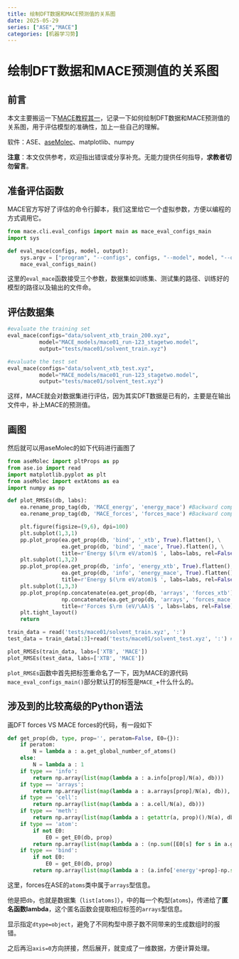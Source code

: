 ```yaml
---
title: 绘制DFT数据和MACE预测值的关系图
date: 2025-05-29
series: ["ASE","MACE"]
categories: [机器学习势]
---
```


# 绘制DFT数据和MACE预测值的关系图

## 前言

本文主要搬运一下[MACE教程其一](https://colab.research.google.com/drive/1ZrTuTvavXiCxTFyjBV4GqlARxgFwYAtX#scrollTo=v75wGSfOw9dA)，记录一下如何绘制DFT数据和MACE预测值的关系图，用于评估模型的准确性，加上一些自己的理解。

软件：ASE、[aseMolec](https://github.com/imagdau/aseMolec)、matplotlib、numpy

**注意**：本文仅供参考，欢迎指出错误或分享补充。无能力提供任何指导，**求教者切勿留言**。

## 准备评估函数

MACE官方写好了评估的命令行脚本，我们这里给它一个虚拟参数，方便以编程的方式调用它。

```python
from mace.cli.eval_configs import main as mace_eval_configs_main
import sys

def eval_mace(configs, model, output):
    sys.argv = ["program", "--configs", configs, "--model", model, "--output", output]
    mace_eval_configs_main()
```

这里的`eval_mace`函数接受三个参数，数据集如训练集、测试集的路径、训练好的模型的路径以及输出的文件命。

## 评估数据集

```python
#evaluate the training set
eval_mace(configs="data/solvent_xtb_train_200.xyz",
          model="MACE_models/mace01_run-123_stagetwo.model",
          output="tests/mace01/solvent_train.xyz")

#evaluate the test set
eval_mace(configs="data/solvent_xtb_test.xyz",
          model="MACE_models/mace01_run-123_stagetwo.model",
          output="tests/mace01/solvent_test.xyz")
```

这样，MACE就会对数据集进行评估，因为其实DFT数据是已有的，主要是在输出文件中，补上MACE的预测值。

## 画图

然后就可以用aseMolec的如下代码进行画图了

```python
from aseMolec import pltProps as pp
from ase.io import read
import matplotlib.pyplot as plt
from aseMolec import extAtoms as ea
import numpy as np

def plot_RMSEs(db, labs):
    ea.rename_prop_tag(db, 'MACE_energy', 'energy_mace') #Backward compatibility
    ea.rename_prop_tag(db, 'MACE_forces', 'forces_mace') #Backward compatibility

    plt.figure(figsize=(9,6), dpi=100)
    plt.subplot(1,3,1)
    pp.plot_prop(ea.get_prop(db, 'bind', '_xtb', True).flatten(), \
                 ea.get_prop(db, 'bind', '_mace', True).flatten(), \
                 title=r'Energy $(\rm eV/atom)$ ', labs=labs, rel=False)
    plt.subplot(1,3,2)
    pp.plot_prop(ea.get_prop(db, 'info', 'energy_xtb', True).flatten(), \
                 ea.get_prop(db, 'info', 'energy_mace', True).flatten(), \
                 title=r'Energy $(\rm eV/atom)$ ', labs=labs, rel=False)
    plt.subplot(1,3,3)
    pp.plot_prop(np.concatenate(ea.get_prop(db, 'arrays', 'forces_xtb')).flatten(), \
                 np.concatenate(ea.get_prop(db, 'arrays', 'forces_mace')).flatten(), \
                 title=r'Forces $\rm (eV/\AA)$ ', labs=labs, rel=False)
    plt.tight_layout()
    return

train_data = read('tests/mace01/solvent_train.xyz', ':')
test_data = train_data[:3]+read('tests/mace01/solvent_test.xyz', ':') #append the E0s for computing atomization energy errors

plot_RMSEs(train_data, labs=['XTB', 'MACE'])
plot_RMSEs(test_data, labs=['XTB', 'MACE'])
```

`plot_RMSEs`函数中首先把标签重命名了一下，因为MACE的源代码`mace_eval_configs_main()`部分默认打的标签是`MACE_`+什么什么的。

## 涉及到的比较高级的Python语法

画DFT forces VS MACE forces的代码，有一段如下

```python
def get_prop(db, type, prop='', peratom=False, E0={}):
    if peratom:
        N = lambda a : a.get_global_number_of_atoms()
    else:
        N = lambda a : 1
    if type == 'info':
        return np.array(list(map(lambda a : a.info[prop]/N(a), db)))
    if type == 'arrays':
        return np.array(list(map(lambda a : a.arrays[prop]/N(a), db)), dtype=object)
    if type == 'cell':
        return np.array(list(map(lambda a : a.cell/N(a), db)))
    if type == 'meth':
        return np.array(list(map(lambda a : getattr(a, prop)()/N(a), db)))
    if type == 'atom':
        if not E0:
            E0 = get_E0(db, prop)
        return np.array(list(map(lambda a : (np.sum([E0[s] for s in a.get_chemical_symbols()]))/N(a), db)))
    if type == 'bind':
        if not E0:
            E0 = get_E0(db, prop)
        return np.array(list(map(lambda a : (a.info['energy'+prop]-np.sum([E0[s] for s in a.get_chemical_symbols()]))/N(a), db)))
```

这里，forces在ASE的`atoms`类中属于`arrays`型信息。

他是把`db`，也就是数据集（`list[atoms]`），中的每一个构型(`atoms`)，传递给了**匿名函数lambda**，这个匿名函数会提取相应标签的`arrays`型信息。

显示指定`dtype=object`，避免了不同构型中原子数不同带来的生成数组时的报错。

之后再沿`axis=0`方向拼接，然后展开，就变成了一维数据，方便计算处理。
